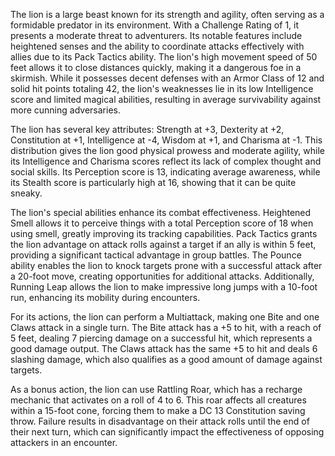 The lion is a large beast known for its strength and agility, often serving as a formidable predator in its environment. With a Challenge Rating of 1, it presents a moderate threat to adventurers. Its notable features include heightened senses and the ability to coordinate attacks effectively with allies due to its Pack Tactics ability. The lion's high movement speed of 50 feet allows it to close distances quickly, making it a dangerous foe in a skirmish. While it possesses decent defenses with an Armor Class of 12 and solid hit points totaling 42, the lion's weaknesses lie in its low Intelligence score and limited magical abilities, resulting in average survivability against more cunning adversaries.

The lion has several key attributes: Strength at +3, Dexterity at +2, Constitution at +1, Intelligence at -4, Wisdom at +1, and Charisma at -1. This distribution gives the lion good physical prowess and moderate agility, while its Intelligence and Charisma scores reflect its lack of complex thought and social skills. Its Perception score is 13, indicating average awareness, while its Stealth score is particularly high at 16, showing that it can be quite sneaky. 

The lion's special abilities enhance its combat effectiveness. Heightened Smell allows it to perceive things with a total Perception score of 18 when using smell, greatly improving its tracking capabilities. Pack Tactics grants the lion advantage on attack rolls against a target if an ally is within 5 feet, providing a significant tactical advantage in group battles. The Pounce ability enables the lion to knock targets prone with a successful attack after a 20-foot move, creating opportunities for additional attacks. Additionally, Running Leap allows the lion to make impressive long jumps with a 10-foot run, enhancing its mobility during encounters.

For its actions, the lion can perform a Multiattack, making one Bite and one Claws attack in a single turn. The Bite attack has a +5 to hit, with a reach of 5 feet, dealing 7 piercing damage on a successful hit, which represents a good damage output. The Claws attack has the same +5 to hit and deals 6 slashing damage, which also qualifies as a good amount of damage against targets.

As a bonus action, the lion can use Rattling Roar, which has a recharge mechanic that activates on a roll of 4 to 6. This roar affects all creatures within a 15-foot cone, forcing them to make a DC 13 Constitution saving throw. Failure results in disadvantage on their attack rolls until the end of their next turn, which can significantly impact the effectiveness of opposing attackers in an encounter.